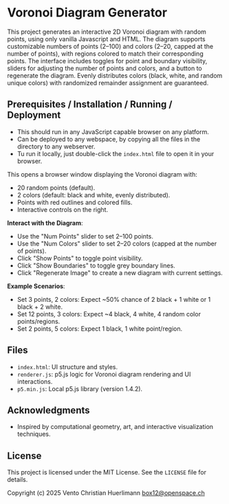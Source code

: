 # Voronoi Diagram Generator

This project generates an interactive 2D Voronoi diagram with random points, using only vanilla Javascript and HTML. The diagram supports customizable numbers of points (2–100) and colors (2–20, capped at the number of points), with regions colored to match their corresponding points. The interface includes toggles for point and boundary visibility, sliders for adjusting the number of points and colors, and a button to regenerate the diagram. Evenly distributes colors (black, white, and random unique colors) with randomized remainder assignment are guaranteed.

## Prerequisites / Installation / Running / Deployment
- This should run in any JavaScript capable browser on any platform.
- Can be deployed to any webspace, by copying all the files in the directory to any webserver.
- Tu run it locally, just double-click the `index.html` file to open it in your browser.

This opens a browser window displaying the Voronoi diagram with:
   - 20 random points (default).
   - 2 colors (default: black and white, evenly distributed).
   - Points with red outlines and colored fills.
   - Interactive controls on the right.

**Interact with the Diagram**:
   - Use the "Num Points" slider to set 2–100 points.
   - Use the "Num Colors" slider to set 2–20 colors (capped at the number of points).
   - Click "Show Points" to toggle point visibility.
   - Click "Show Boundaries" to toggle grey boundary lines.
   - Click "Regenerate Image" to create a new diagram with current settings.

**Example Scenarios**:
   - Set 3 points, 2 colors: Expect ~50% chance of 2 black + 1 white or 1 black + 2 white.
   - Set 12 points, 3 colors: Expect ~4 black, 4 white, 4 random color points/regions.
   - Set 2 points, 5 colors: Expect 1 black, 1 white point/region.

## Files
- `index.html`: UI structure and styles.
- `renderer.js`: p5.js logic for Voronoi diagram rendering and UI interactions.
- `p5.min.js`: Local p5.js library (version 1.4.2).

## Acknowledgments
- Inspired by computational geometry, art, and interactive visualization techniques.

## License
This project is licensed under the MIT License. See the `LICENSE` file for details.

Copyright (c) 2025 Vento Christian Huerlimann <box12@openspace.ch>


